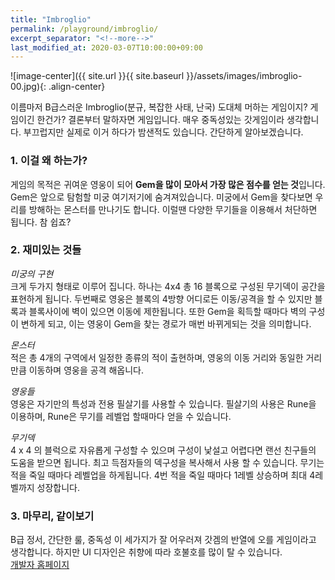 ```yaml
---
title: "Imbroglio"
permalink: /playground/imbroglio/
excerpt_separator: "<!--more-->"
last_modified_at: 2020-03-07T10:00:00+09:00
---
```


![image-center]({{ site.url }}{{ site.baseurl }}/assets/images/imbroglio-00.jpg){: .align-center}

이름마저 B급스러운 Imbroglio(분규, 복잡한 사태, 난국) 도대체 머하는 게임이지? <!--more--> 게임이긴 한건가? 결론부터 말하자면 게임입니다. 매우 중독성있는 갓게임이라 생각합니다. 부끄럽지만 실제로 이거 하다가 밤샌적도 있습니다. 간단하게 알아보겠습니다.

### 1. 이걸 왜 하는가?  
게임의 목적은 귀여운 영웅이 되어 **Gem을 많이 모아서 가장 많은 점수를 얻는 것**입니다. Gem은 앞으로 탐험할 미궁 여기저기에 숨겨져있습니다. 미궁에서 Gem을 찾다보면 우리를 방해하는 몬스터를 만나기도 합니다. 이럴땐 다양한 무기들을 이용해서 처단하면 됩니다. 참 쉽죠? 


### 2. 재미있는 것들  
*미궁의 구현*  
크게 두가지 형태로 이루어 집니다. 하나는 4x4 총 16 블록으로 구성된 무기덱이 공간을 표현하게 됩니다. 두번째로 영웅은 블록의 4방향 어디로든 이동/공격을 할 수 있지만 블록과 블록사이에 벽이 있으면 이동에 제한됩니다. 또한 Gem을 획득할 때마다 벽의 구성이 변하게 되고, 이는 영웅이 Gem을 찾는 경로가 매번 바뀌게되는 것을 의미합니다.  

*몬스터*  
적은 총 4개의 구역에서 일정한 종류의 적이 출현하며, 영웅의 이동 거리와 동일한 거리만큼 이동하며 영웅을  공격 해옵니다.  

*영웅들*  
영웅은 자기만의 특성과 전용 필살기를 사용할 수 있습니다. 필살기의 사용은 Rune을 이용하며, Rune은 무기를 레벨업 할때마다 얻을 수 있습니다.

*무기덱*  
4 x 4 의 블럭으로 자유롭게 구성할 수 있으며 구성이 낯설고 어렵다면 랜선 친구들의 도움을 받으면 됩니다. 최고 득점자들의 덱구성을 복사해서 사용 할 수 있습니다. 무기는 적을 죽일 때마다 레벨업을 하게됩니다. 4번 적을 죽일 때마다 1레벨 상승하며 최대 4레벨까지 성장합니다.  


### 3. 마무리, 같이보기
B급 정서, 간단한 룰, 중독성 이 세가지가 잘 어우러져 갓겜의 반열에 오를 게임이라고 생각합니다. 하지만 UI 디자인은 취향에 따라 호불호를 많이 탈 수 있습니다.  
[개발자 홈페이지](http://www.smestorp.com)


